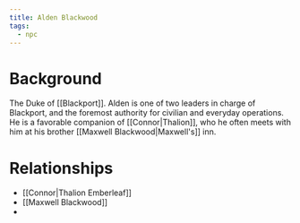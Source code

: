 ```yaml
---
title: Alden Blackwood
tags:
  - npc
---
```

# Background
The Duke of [[Blackport]]. Alden is one of two leaders in charge of Blackport, and the foremost authority for civilian and everyday operations. He is a favorable companion of [[Connor|Thalion]], who he often meets with him at his brother [[Maxwell Blackwood|Maxwell's]] inn.

# Relationships
* [[Connor|Thalion Emberleaf]]
* [[Maxwell Blackwood]]
* 